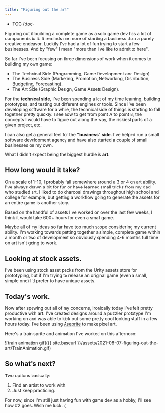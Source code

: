 ```yaml
---
title: "Figuring out the art"
---
```


* TOC
{:toc}

Figuring out if building a complete game as a solo game dev has a lot of components to it. It reminds me more of starting a business than a purely creative endeavor. Luckily I've had a lot of fun trying to start a few businesses. And by "few" I mean "more than I've like to admit to here".

So far I've been focusing on three dimensions of work when it comes to building my own game:
- The Technical Side (Programming, Game Development and Design).
- The Business Side (Marketing, Promotion, Networking, Distribution, Budgeting, Forecasting).
- The Art Side (Graphic Design, Game Assets Design).

For the **technical side**, I've been spending a lot of my time learning, building prototypes, and testing out different engines or tools. Since I've been developing software for a while, the technical side of things is starting to fall together pretty quickly. I see how to get from point A to point B, the concepts I would have to figure out along the way, the riskiest parts of a given project, etc.

I can also get a general feel for the **"business" side**. I've helped run a small software development agency and have also started a couple of small businesses on my own.

What I didn't expect being the biggest hurdle is **art**.

## How long would it take?

On a scale of 1-10, I probably fall somewhere around a 3 or 4 on art ability. I've always drawn a bit for fun or have learned small tricks from my dad who studied art. I liked to do charcoal drawings throughout high school and college for example, but getting a workflow going to generate the assets for an entire game is another story.

Based on the handful of assets I've worked on over the last few weeks, I think it would take 600+ hours for even a small game.

Maybe all of my ideas so far have too much scope considering my current ability. I'm working towards putting together a simple, complete game within a month or two of development so obviously spending 4-6 months full time on art isn't going to work.

## Looking at stock assets.

I've been using stock asset packs from the Unity assets store for prototyping, but if I'm trying to release an original game (even a small, simple one) I'd prefer to have unique assets.

## Today's work.

Now after spewing out all of my concerns, ironically today I've felt pretty productive with art. I've created designs around a puzzler prototype I'm working on and was able to kick out some pretty cool looking stuff in a few hours today. I've been using [Aseprite](https://www.aseprite.org/) to make pixel art.

Here's a train sprite and animation I've worked on this afternoon:

![train animation gif]({{ site.baseurl }}/assets/2021-08-07-figuring-out-the-art/TrainAnimation.gif)

## So what's next?

Two options basically:

1. Find an artist to work with.
2. Just keep practicing.

For now, since I'm still just having fun with game dev as a hobby, I'll see how #2 goes. Wish me luck. :)
